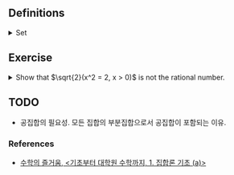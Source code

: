 ## Definitions

<details><summary>Set</summary>

  - A collection of definable objects, i.e., it should be possible to tell clearly whether a certain object is contained in the set or not.
    - ex. Given a set A = { 1, 2 }. 1 $\in$ A, 3 $\notin$ A.
    - ex. B = { x | P(x) }
    - ex. Given a set C = { 1, 2 }. Power set of C is P(C) = { $\emptyset$, { 1 }, { 2 }, { 1, 2 } }

</details>

## Exercise

<details><summary>Show that $\sqrt{2}(x^2 = 2, x > 0)$ is not the rational number.</summary>
</br>
  
$`\begin{flalign}
\text{Suppose }\sqrt{2} \in \mathbb{Q}. &&\\
\Leftrightarrow \sqrt{2} = \frac{q}{p}(p \neq 0 \in \mathbb{N},q \in \mathbb{N}, p \perp q) &&\\
\Leftrightarrow 2 = (\frac{q}{p})^2 &&\\
\Leftrightarrow 2p^2 = q^2 &&\\
\Leftrightarrow q = 2k(k \in \mathbb{N}) &&\\
\Leftrightarrow p^2 = 2k^2 &&\\
\Leftrightarrow q = 2k^{\prime}(k^{\prime} \in \mathbb{N}) \text{ Contradiction! a and b are coprime by the assumption.} &&\\
\therefore \sqrt{2} \notin \mathbb{Q} &&\\
\end{flalign}`$

</details>

## TODO

- 공집합의 필요성. 모든 집합의 부분집합으로서 공집합이 포함되는 이유.

### References

- [수학의 즐거움, <기초부터 대학원 수학까지, 1. 집합론 기초 (a)>](https://youtu.be/9HUk8zays2E?feature=shared)
